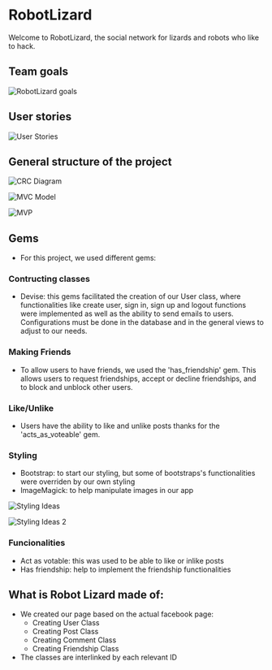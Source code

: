 # RobotLizard

Welcome to RobotLizard, the social network for lizards and robots who like to hack. 

## Team goals

![RobotLizard goals](https://imgur.com/HK4isr2)

## User stories

![User Stories](https://imgur.com/goTdlhn)


## General structure of the project

![CRC Diagram](https://imgur.com/nCuydqF)

![MVC Model](https://imgur.com/R8j9mXM)

![MVP](https://imgur.com/Kzlistb)


## Gems

- For this project, we used different gems:

### Contructing classes

- Devise: this gems facilitated the creation of our User class, where functionalities like create user, sign in, sign up and logout functions were implemented as well as the ability to send emails to users. Configurations must be done in the database and in the general views to adjust to our needs. 

### Making Friends

- To allow users to have friends, we used the 'has_friendship' gem. This allows users to request friendships, accept or decline friendships, and to block and unblock other users.

### Like/Unlike

- Users have the ability to like and unlike posts thanks for the 'acts_as_voteable' gem.


### Styling

- Bootstrap: to start our styling, but some of bootstraps's functionalities were overriden by our own styling
- ImageMagick: to help manipulate images in our app

![Styling Ideas](https://i.imgur.com/cUUTP5Z.jpg)

![Styling Ideas 2](https://i.imgur.com/Wif3TDY.jpeg)

### Funcionalities

- Act as votable: this was used to be able to like or inlike posts
- Has friendship: help to implement the friendship functionalities


## What is Robot Lizard made of:

- We created our page based on the actual facebook page:
  - Creating User Class
  - Creating Post Class
  - Creating Comment Class
  - Creating Friendship Class
- The classes are interlinked by each relevant ID
 
 
